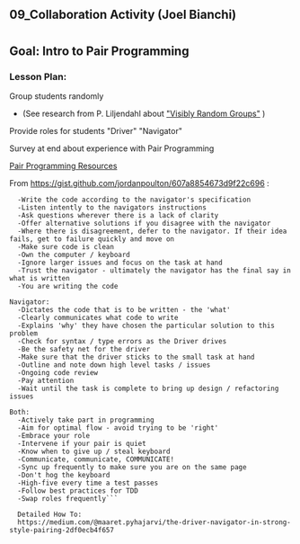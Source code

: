 ## 09_Collaboration Activity (Joel Bianchi)

# 
## Goal: Intro to Pair Programming
### Lesson Plan: 

Group students randomly 
* (See research from P. Liljendahl about ["Visibly Random Groups"](https://peterliljedahl.com/wp-content/uploads/Visibly-Random-Groups.pdf) )

Provide roles for students
"Driver"
"Navigator"

Survey at end about experience with Pair Programming


[Pair Programming Resources](https://github.com/hunter-teacher-cert/sedc71900-summer-2022/tree/main/resources/pair_programming)

From https://gist.github.com/jordanpoulton/607a8854673d9f22c696 :

```Driver:
  -Write the code according to the navigator's specification
  -Listen intently to the navigators instructions
  -Ask questions wherever there is a lack of clarity
  -Offer alternative solutions if you disagree with the navigator
  -Where there is disagreement, defer to the navigator. If their idea fails, get to failure quickly and move on
  -Make sure code is clean
  -Own the computer / keyboard
  -Ignore larger issues and focus on the task at hand
  -Trust the navigator - ultimately the navigator has the final say in what is written
  -You are writing the code 

Navigator:
  -Dictates the code that is to be written - the 'what'
  -Clearly communicates what code to write
  -Explains 'why' they have chosen the particular solution to this problem
  -Check for syntax / type errors as the Driver drives
  -Be the safety net for the driver
  -Make sure that the driver sticks to the small task at hand
  -Outline and note down high level tasks / issues
  -Ongoing code review
  -Pay attention
  -Wait until the task is complete to bring up design / refactoring issues

Both:
  -Actively take part in programming
  -Aim for optimal flow - avoid trying to be 'right'
  -Embrace your role
  -Intervene if your pair is quiet
  -Know when to give up / steal keyboard
  -Communicate, communicate, COMMUNICATE!
  -Sync up frequently to make sure you are on the same page
  -Don't hog the keyboard
  -High-five every time a test passes
  -Follow best practices for TDD
  -Swap roles frequently```

  Detailed How To:
  https://medium.com/@maaret.pyhajarvi/the-driver-navigator-in-strong-style-pairing-2df0ecb4f657
  